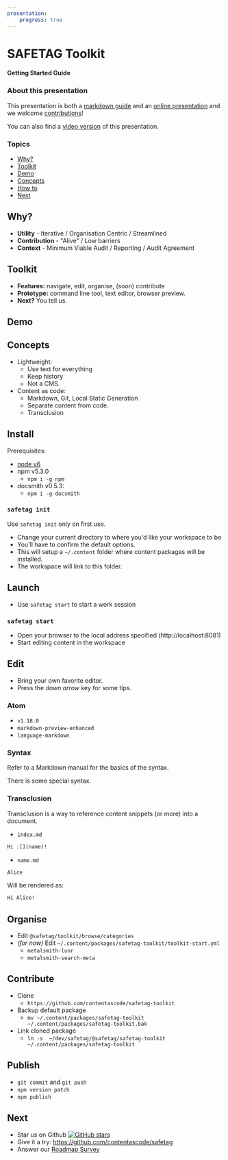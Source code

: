```yaml
---
presentation:
    progress: true
---
```


<!-- slide -->
# SAFETAG Toolkit
#### Getting Started Guide

<!-- slide vertical:true -->
### About this presentation

This presentation is both a [markdown guide](https://github.com/contentascode/safetag/blob/master/docs/guide.md) and an [online presentation](https://rawgit.com/contentascode/safetag/ad60a323/docs/guide.html) and we welcome [contributions](github.com/contentascode/safetag)!

You can also find a [video version](https://www.youtube.com/watch?v=tf4WTG7nvoU) of this presentation.

<!-- slide -->

### Topics
<!-- TOC depthFrom:2 depthTo:2 withLinks:1 updateOnSave:1 orderedList:0 -->

- [Why?](#why)
- [Toolkit](#toolkit)
- [Demo](#demo)
- [Concepts](#concepts)
- [How to](#install)
- [Next](#next)

<!-- /TOC -->

<!-- slide -->
## Why?

 - **Utility** - Iterative / Organisation Centric / Streamlined
 - **Contribution** - "Alive" / Low barriers
 - **Context** -  Minimum Viable Audit / Reporting / Audit Agreement

<!-- slide -->
## Toolkit

- **Features:** navigate, edit, organise, (soon) contribute
- **Prototype:** command line tool, text editor, browser preview.
- **Next?** You tell us.

<!-- slide -->
## Demo

<!-- slide  -->
## Concepts

 - Lightweight:
   - Use text for everything
   - Keep history
   - Not a CMS.
 - Content as code:
   - Markdown, Git, Local Static Generation
   - Separate content from code.
   - Transclusion

<!-- slide -->
## Install

Prerequisites:
 - [node v6](https://nodejs.org/en/)
 - npm v5.3.0
   -  `npm i -g npm`
 - docsmith v0.5.3:
   -  `npm i -g docsmith`

<!-- slide vertical:true -->

### `safetag init`

Use `safetag init` only on first use.

  - Change your current directory to where you'd like your workspace to be
  - You'll have to confirm the default options.
  - This will setup a `~/.content` folder where content packages will be installed.
  - The workspace will link to this folder.

<!-- slide -->
## Launch

- Use `safetag start` to start a work session

<!-- slide vertical:true -->

### `safetag start`

  - Open your browser to the local address specified (http://localhost:8081)
  - Start editing content in the workspace

<!-- slide -->
## Edit

 - Bring your own favorite editor.
 - Press the _down arrow_ key for some tips.

<!-- slide vertical:true -->

### Atom

 - `v1.18.0`
 - `markdown-preview-enhanced`
 - `language-markdown`

<!-- slide vertical:true -->
### Syntax

Refer to a Markdown manual for the basics of the syntax.

There is some special syntax.

<!-- slide vertical:true -->
### Transclusion

Transclusion is a way to reference content snippets (or more) into a document.

- `index.md`
```markdown
Hi :[](name)!
```

- `name.md`
```markdown
Alice
```

Will be rendered as:
```markdown
Hi Alice!
```

<!--

This helps make content more reusable since the snippet's content can be transcluded several times and updating the snippet will automatically update all the locations where it is transcluded.

We say that the "content" is "dependent" on the transcluded "content".

 `:[title](link)` this will include the `link` snippet content in the current document.

In the easiest case, `link` is the name of a file in the same directory, but it can also be used with the following type of links:

#### Smart links

Smart links are easy to write and should "do the right thing" so you can focus on your content. The link resolution mechanism is described in more details below. It follows the general principles:
 - **Concise**: Avoiding writing file extensions
 - (soon) **Modular**: They should support reusable content packages.
 - (soon) **Adaptable**: They should not need to be changes when overriding content (See [Overrides](#overrides))

In more details:
 - `:[](name)` - This will match the first of the following cases:
   - in the same folder as the content.
     - a file called `name` and will transclude it.
     - a file called `name.md` and will transclude it.
     - a folder called `name` with an `index` file and will transclude it.
     - a folder called `name` with an `index.md` file and will transclude it.
     - a folder called `name` with no index, it will transclude all files in the folder.
  - the same in the parent folders all the way to the workspace's root.
  - content packages
    - a content package called `name` installed in the content repository.

 - `:[](folder/name)`
   - same as above
   - content packages
     - a content package called `folder` with a subpackage `name`, the subpackage can be:
       - a file called `name`, `name.md`
       - a folder called `name` with and `index` or `index.md` file
       - a folder called `name` with no index and it will transclude all files in the folder.

#### Explicit links

 - `:[](name.md)` this will only match a file called `name.md` in the same directory and will transclude it.
 - `:[](./folder/name.md)` this will only match a file in the `folder` subdirectory of the content's directory.

### (Soon) Overrides

Overrides allow to modify published content with your personal customisation with minimum changes and making it easy to later contribute back these changes to the publication.

Overrides are enabled by `workspaces`. A workspace is a dynamic representation of the content which is kept connected to its source publication (allowing updates and making it easier to contribute back), but which is optimised for content authoring (hiding technical details about rendering), content editing (SOON - with version control and collaborative features).

Here's a basic override example:

```
   .
   ├── index.md          // Index
   └── :chapters/        // `:` means that the chapters are from a content package.
       ├── chapter_1.md  // as a consequence these chapters are linked
       └── chapter_2.md  // and should not be modified.
```

In order to override it with your own chapter 2, you need to :
 - create a `chapters` folder in your workspace
 - create a `chapter_2.md` file in this folder.

This is what it will look like:

```
   .
   ├── index.md            // Index
   ├── chapters/           // This new folder will setup an override.
   │   └── chapter_2.md    // This will override chapter_2.md
   └── :chapters/          //
       ├── chapter_1.md    //
       └── chapter_2.md    // This is now masked.
```

This makes it easy to start working on your own versions of content without having to worry about making irreversible changes. This is also setup (SOON) to deal with version control for you so that every change is properly tracked and facilitate content packaging so that it's easy to contribute back.

-->

<!-- slide -->

## Organise

 - Edit `@safetag/toolkit/browse/categories`
 - _(for now)_ Edit `~/.content/packages/safetag-toolkit/toolkit-start.yml`
     - `metalsmith-lunr`
     - `metalsmith-search-meta`

<!-- slide -->

## Contribute

 - Clone
   - `https://github.com/contentascode/safetag-toolkit`
 - Backup default package
   - `mv ~/.content/packages/safetag-toolkit ~/.content/packages/safetag-toolkit.bak`
 - Link cloned package
   - `ln -s  ~/dev/safetag/@safetag/safetag-toolkit ~/.content/packages/safetag-toolkit`

<!-- slide -->

## Publish

  - `git commit` and `git push`
  - `npm version patch`
  - `npm publish`

<!-- slide -->

## Next

 - Star us on Github [![GitHub stars](https://img.shields.io/github/stars/contentascode/safetag.svg?style=social&label=Star)]()
 - Give it a try: https://github.com/contentascode/safetag
 - Answer our [Roadmap Survey](https://www.surveymonkey.de/r/G5Q5BF6)
